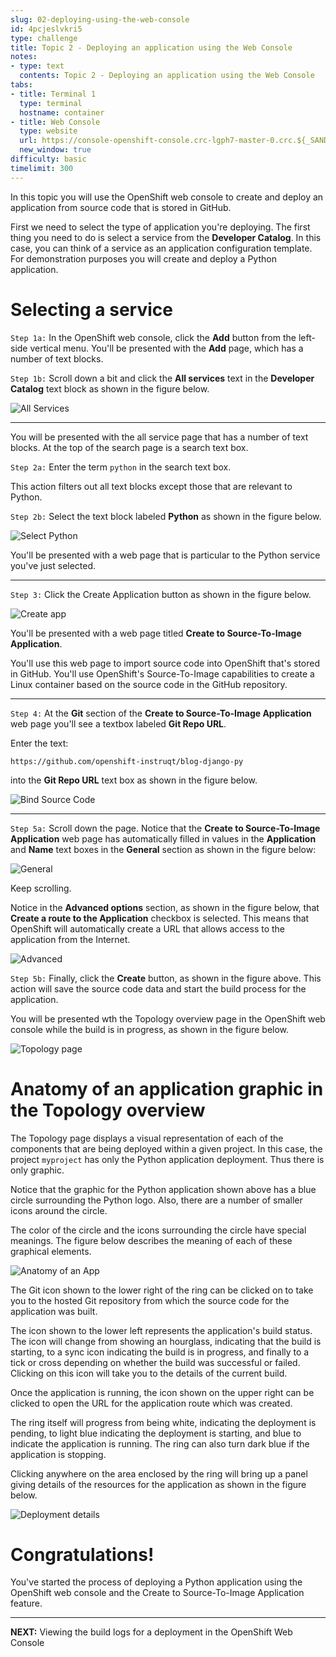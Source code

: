 ```yaml
---
slug: 02-deploying-using-the-web-console
id: 4pcjeslvkri5
type: challenge
title: Topic 2 - Deploying an application using the Web Console
notes:
- type: text
  contents: Topic 2 - Deploying an application using the Web Console
tabs:
- title: Terminal 1
  type: terminal
  hostname: container
- title: Web Console
  type: website
  url: https://console-openshift-console.crc-lgph7-master-0.crc.${_SANDBOX_ID}.instruqt.io
  new_window: true
difficulty: basic
timelimit: 300
---
```


In this topic you will use the OpenShift web console to create and deploy an application from source code that is stored in GitHub.

First we need to select the type of application you're deploying. The first thing you need to do is select a service from the **Developer Catalog**. In this case, you can think of a service as an application configuration template. For demonstration purposes you will create and deploy a Python application.

# Selecting a service

`Step 1a:` In the OpenShift web console, click the **Add** button from the left-side vertical menu. You'll be presented with the **Add** page, which has a number of text blocks.

`Step 1b:` Scroll down a bit and click the **All services** text in the **Developer Catalog** text block as shown in the figure below.

![All Services](../assets/all-services.png)

----

You will be presented with the all service page that has a number of text blocks. At the top of the search page is a search text box.

`Step 2a:` Enter the term `python` in the search text box.

This action filters out all text blocks except those that are relevant to Python.

`Step 2b:` Select the text block labeled **Python** as shown in the figure below.

![Select Python](../assets/select-python.png)

You'll be presented with a web page that is particular to the Python service you've just selected.

----

`Step 3:` Click the Create Application button as shown in the figure below.

![Create app](../assets/app-create.png)

You'll be presented with a web page titled **Create to Source-To-Image Application**.

You'll use this web page to import source code into OpenShift that's stored in GitHub. You'll use OpenShift's Source-To-Image capabilities to create a Linux container based on the source code in the GitHub repository.

----

`Step 4:`  At the **Git** section of the **Create to Source-To-Image Application** web page you'll see a textbox labeled **Git Repo URL**.

Enter the text:

```
https://github.com/openshift-instruqt/blog-django-py
```

into the **Git Repo URL** text box as shown in the figure below.

![Bind Source Code](../assets/app-git.png)

----

`Step 5a:` Scroll down the page. Notice that the **Create to Source-To-Image Application** web page has automatically filled in values in the **Application** and **Name** text boxes in the **General** section as shown in the figure below:

![General](../assets/app-general.png)

Keep scrolling.

Notice in the **Advanced options** section, as shown in the figure below, that **Create a route to the Application** checkbox is selected. This means that OpenShift will automatically create a URL that allows access to the application from the Internet.

![Advanced](../assets/app-advanced.png)


`Step 5b:` Finally, click the **Create** button, as shown in the figure above. This action will save the source code data and start the build process for the application.

You will be presented wth the Topology overview page in the OpenShift web console while the build is in progress, as shown in the figure below.

![Topology page](../assets/topology.png)

# Anatomy of an application graphic in the Topology overview

The Topology page displays a visual representation of each of the components that are being deployed within a given project. In this case, the project `myproject` has only the Python application deployment. Thus there is only graphic.

Notice that the graphic for the Python application shown above has a blue circle surrounding the Python logo. Also, there are a number of smaller icons around the circle.

The color of the circle and the icons surrounding the circle have special meanings. The figure below describes the meaning of each of these graphical elements.

![Anatomy of an App](../assets/anatomy-of-app.png)

The Git icon shown to the lower right of the ring can be clicked on to take you to the hosted Git repository from which the source code for the application was built.

The icon shown to the lower left represents the application's build status. The icon will change from showing an hourglass, indicating that the build is starting, to a sync icon indicating the build is in progress, and finally to a tick or cross depending on whether the build was successful or failed. Clicking on this icon will take you to the details of the current build.

Once the application is running, the icon shown on the upper right can be clicked to open the URL for the application route which was created.

The ring itself will progress from being white, indicating the deployment is pending, to light blue indicating the deployment is starting, and blue to indicate the application is running. The ring can also turn dark blue if the application is stopping.

Clicking anywhere on the area enclosed by the ring will bring up a panel giving details of the resources for the application as shown in the figure below.

![Deployment details](../assets/graphic-n-data.png)

# Congratulations!

You've started the process of deploying a Python application using the OpenShift web console and the Create to Source-To-Image Application feature.

----
**NEXT:** Viewing the build logs for a deployment in the OpenShift Web Console